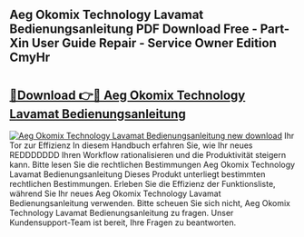 ## Aeg Okomix Technology Lavamat Bedienungsanleitung PDF Download Free - Part-Xin User Guide Repair - Service Owner Edition CmyHr

# <h2><a href="http://df34ytz.blite.top/?on=Aeg+Okomix+Technology+Lavamat+Bedienungsanleitung">🔗Download 👉🔴 Aeg Okomix Technology Lavamat Bedienungsanleitung</a></h2>

[![Aeg Okomix Technology Lavamat Bedienungsanleitung new download](https://i.imgur.com/lujVjoI.png)](http://df34ytz.blite.top/?on=Aeg+Okomix+Technology+Lavamat+Bedienungsanleitung)
Ihr Tor zur Effizienz In diesem Handbuch erfahren Sie, wie Ihr neues REDDDDDDD Ihren Workflow rationalisieren und die Produktivität steigern kann. Bitte lesen Sie die rechtlichen Bestimmungen Aeg Okomix Technology Lavamat Bedienungsanleitung Dieses Produkt unterliegt bestimmten rechtlichen Bestimmungen. Erleben Sie die Effizienz der Funktionsliste, während Sie Ihr neues Aeg Okomix Technology Lavamat Bedienungsanleitung verwenden. Bitte scheuen Sie sich nicht, Aeg Okomix Technology Lavamat Bedienungsanleitung zu fragen. Unser Kundensupport-Team ist bereit, Ihre Fragen zu beantworten.
